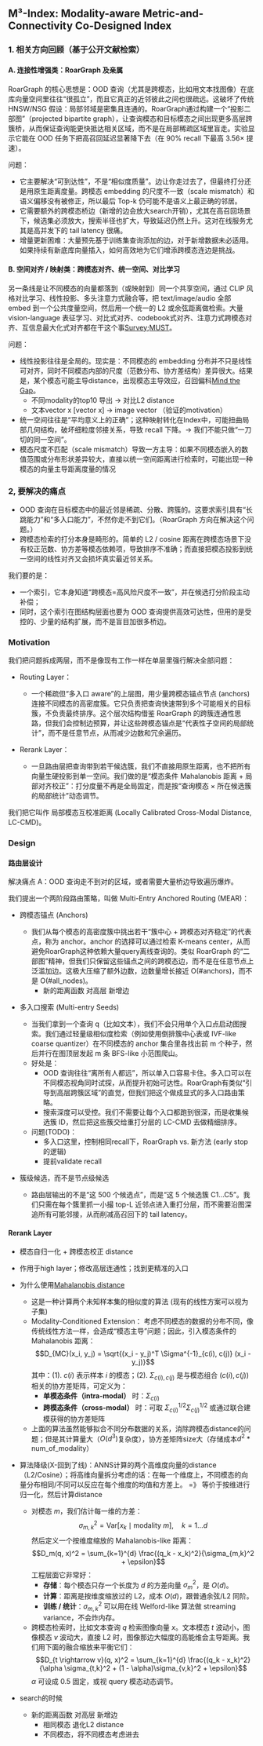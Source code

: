 ## M³-Index: Modality-aware Metric-and-Connectivity Co-Designed Index

### 1. 相关方向回顾（基于公开文献检索）
#### A. 连接性增强类：RoarGraph 及亲属

RoarGraph 的核心思想是：OOD 查询（尤其是跨模态，比如用文本找图像）在底库向量空间里往往“很孤立”，而且它真正的近邻彼此之间也很疏远。这破坏了传统 HNSW/NSG 假设：局部邻域是密集且连通的。RoarGraph通过构建一个“投影二部图”（projected bipartite graph），让查询模态和目标模态之间出现更多高层跨簇桥，从而保证查询能更快抵达相关区域，而不是在局部稀疏区域里盲走。实验显示它能在 OOD 任务下把高召回延迟显著降下去（在 90% recall 下最高 3.56× 提速）。

问题：
- 它主要解决“可到达性”，不是“相似度质量”。边让你走过去了，但最终打分还是用原生距离度量。跨模态 embedding 的尺度不一致（scale mismatch）和语义偏移没有被修正，所以最后 Top-k 仍可能不是语义上最正确的邻居。
- 它需要额外的跨模态桥边（新增的边会放大search开销），尤其在高召回场景下，候选集必须放大，搜索半径也扩大，导致延迟仍然上升。这对在线服务尤其是高并发下的 tail latency 很痛。
- 增量更新困难：大量预先基于训练集查询添加的边，对于新增数据未必适用。如果持续有新底库向量插入，如何高效地为它们增添跨模态连边是挑战。

#### B. 空间对齐 / 映射类：跨模态对齐、统一空间、对比学习
另一条线是让不同模态的向量都落到（或映射到）同一个共享空间，通过 CLIP 风格对比学习、线性投影、多头注意力式融合等，把 text/image/audio 全部 embed 到一个公共度量空间，然后用一个统一的 L2 或余弦距离做检索。大量 vision-language 表征学习、对比式对齐、codebook式对齐、注意力式跨模态对齐、互信息最大化式对齐都在干这个事[Survey](https://arxiv.org/html/2411.17040v2);[MUST]()。

问题：
- 线性投影往往是全局的。现实是：不同模态的 embedding 分布并不只是线性可对齐，同时不同模态内部的尺度（范数分布、协方差结构）差异很大。结果是，某个模态可能主导distance，出现模态主导效应，召回偏科[Mind the Gap](https://arxiv.org/abs/2203.02053)。
    - 不同modality的top10 导出 -> 对比L2 distance
    - 文本vector x [vector x] -> image vector （验证的motivation）
- 统一空间往往是“平均意义上的正确”；这种映射转化在Index中，可能扭曲局部几何结构，破坏细粒度邻接关系，导致 recall 下降。-> 我们不能只做“一刀切的同一空间”。
- 模态尺度不匹配（scale mismatch）导致一方主导：如果不同模态嵌入的数值范围或分布形状差异较大，直接以统一空间距离进行检索时，可能出现一种模态的向量主导距离度量的情况

### 2, 要解决的痛点
- OOD 查询在目标模态中的最近邻是稀疏、分散、跨簇的。这要求索引具有“长跳能力”和“多入口能力”，不然你走不到它们。（RoarGraph 方向在解决这个问题。）
- 跨模态检索的打分本身是畸形的。简单的 L2 / cosine 距离在跨模态场景下没有校正范数、协方差等模态依赖项，导致排序不准确；而直接把模态投影到统一空间的线性对齐又会损坏真实最近邻关系。

我们要的是：
- 一个索引，它本身知道“跨模态=高风险尺度不一致”，并在候选打分阶段主动补偿；
- 同时，这个索引在图结构层面也要为 OOD 查询提供高效可达性，但用的是受控的、少量的结构扩展，而不是盲目加很多桥边。

### Motivation
我们把问题拆成两层，而不是像现有工作一样在单层里强行解决全部问题：

- Routing Layer：
    - 一个稀疏但“多入口 aware”的上层图，用少量跨模态锚点节点 (anchors) 连接不同模态的高密度簇。它只负责把查询快速带到多个可能相关的目标簇，不负责最终排序。这个层次结构借鉴 RoarGraph 的跨簇连通性思路，但我们会控制边预算，并让这些跨模态锚点是“代表性子空间的局部统计”，而不是任意节点，从而减少边数和冗余遍历。

- Rerank Layer：
    - 一旦路由层把查询带到若干候选簇，我们不直接用原生距离，也不把所有向量生硬投影到单一空间。我们做的是“模态条件 Mahalanobis 距离 + 局部对齐校正”：打分度量不再是全局固定，而是按“查询模态 × 所在候选簇的局部统计”动态调节。

我们把它叫作 局部模态互校准距离 (Locally Calibrated Cross-Modal Distance, LC-CMD)。


### Design
#### 路由层设计
解决痛点 A：OOD 查询走不到对的区域，或者需要大量桥边导致遍历爆炸。

我们提出一个两阶段路由策略，叫做 Multi-Entry Anchored Routing (MEAR)：

- 跨模态锚点 (Anchors)
    - 我们从每个模态的高密度簇中挑出若干“簇中心 + 跨模态对齐稳定”的代表点，称为 anchor。anchor 的选择可以通过检索 K-means center，从而避免RoarGraph这种依赖大量query离线查询的。类似 RoarGraph 的“二部图”精神，但我们只保留这些锚点之间的跨模态边，而不是在任意节点上泛滥加边。这极大压缩了额外边数，边数量增长接近 O(#anchors)，而不是 O(#all_nodes)。
        - 新的距离函数 对高层 新增边

- 多入口搜索 (Multi-entry Seeds)
    - 当我们拿到一个查询 q（比如文本），我们不会只用单个入口点启动图搜索。我们通过轻量级相似度检索（例如使用倒排簇中心表或 IVF-like coarse quantizer）在不同模态的 anchor 集合里各找出前 m 个种子，然后并行在图顶层发起 m 条 BFS-like 小范围爬山。
    - 好处是：
        - OOD 查询往往“离所有人都远”，所以单入口容易卡住。多入口可以在不同模态视角同时试探，从而提升初始可达性。RoarGraph有类似“引导到高层跨簇区域”的直觉，但我们把这个做成显式的多入口路由策略。
        - 搜索深度可以受控。我们不需要让每个入口都跑到很深，而是收集候选簇 ID，然后把这些簇交给重打分层的 LC-CMD 去做精细排序。
    - 问题(TODO)：
        - 多入口这里，控制相同recall下，RoarGraph vs. 新方法 (early stop的逻辑)
        - 提前validate recall

- 簇级候选，而不是节点级候选
    - 路由层输出的不是“这 500 个候选点”，而是“这 5 个候选簇 C1…C5”。我们只需在每个簇里抓一小撮 top-L 近邻点进入重打分层，而不需要沿图深追所有可能邻接，从而削减高召回下的 tail latency。


#### Rerank Layer
- 模态自归一化 + 跨模态校正 distance
- 作用于high layer；修改高层连通性；找到更精准的入口

- 为什么使用[Mahalanobis distance](https://en.wikipedia.org/wiki/Mahalanobis_distance)
    - 这是一种计算两个未知样本集的相似度的算法 (现有的线性方案可以视为子集)
    - Modality-Conditioned Extension： 考虑不同模态的数据的分布不同，像传统线性方法一样，会造成“模态主导”问题；因此，引入模态条件的 Mahalanobis 距离：$$D_{MC}(x_i, y_j) = \sqrt{(x_i - y_j)^T \Sigma^{-1}_{c(i), c(j)} (x_i - y_j)}$$ 其中：(1). $c(i)$ 表示样本 $i$ 的模态；(2). $\Sigma_{c(i), c(j)}$ 是与模态组合 $(c(i), c(j))$ 相关的协方差矩阵，可定义为：
        - **单模态条件（intra-modal）** 时：$\Sigma_{c(i)}$
        - **跨模态条件（cross-modal）** 时：可取 $\Sigma^{1/2}_{c(i)} \Sigma^{1/2}_{c(j)}$ 或通过联合建模获得的协方差矩阵
    - 上面的算法虽然能够拟合不同分布数据的关系，消除跨模态distance的问题；但是其计算量大（$O(d^3)$复杂度），协方差矩阵size大（存储成本$d^2$ * num_of_modality）

- 算法降级(X-回到了线)：ANNS计算的两个高维度向量的distance（L2/Cosine）；将高维向量拆分考虑的话：在每一个维度上，不同模态的向量分布相同/不同可以反应在每个维度的均值和方差上。 =》 等价于按维进行归一化，然后计算distance
    - 对模态 $m$，我们估计每一维的方差：$$\sigma_{m,k}^2 = \mathrm{Var}[x_k \mid \text{modality } m], \quad k = 1 \ldots d$$ 然后定义一个按维度缩放的 Mahalanobis-like 距离：$$D_m(q, x)^2 = \sum_{k=1}^{d} \frac{(q_k - x_k)^2}{\sigma_{m,k}^2 + \epsilon}$$ 工程层面它非常好：
        - **存储**：每个模态只存一个长度为 $d$ 的方差向量 $\sigma_m^2$，是 $O(d)$。
        - **计算**：距离是按维度缩放过的 L2，成本 $O(d)$，跟普通余弦/L2 同阶。
        - **训练 / 统计**：$\sigma_{m,k}^2$ 可以用在线 Welford-like 算法做 streaming variance，不会炸内存。
    - 跨模态检索时，比如文本查询 $q$ 检索图像向量 $x$。文本模态 $t$ 波动小，图像模态 $v$ 波动大，直接 L2 时，图像那边大幅度的高能维会主导距离。我们用下面的融合缩放来平衡它们：$$D_{t \rightarrow v}(q, x)^2 = \sum_{k=1}^{d} \frac{(q_k - x_k)^2}{\alpha \sigma_{t,k}^2 + (1 - \alpha)\sigma_{v,k}^2 + \epsilon}$$ $\alpha$ 可设成 0.5 固定，或视 query 模态动态调节。

- search的时候
    - 新的距离函数 对高层 新增边
        - 相同模态 退化L2 distance
        - 不同模态，将不同模态考虑进去

